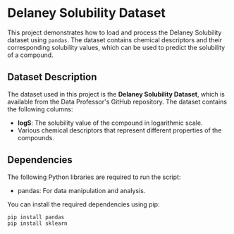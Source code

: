 # Delaney Solubility Dataset

This project demonstrates how to load and process the Delaney Solubility dataset using `pandas`. The dataset contains chemical descriptors and their corresponding solubility values, which can be used to predict the solubility of a compound.

## Dataset Description

The dataset used in this project is the **Delaney Solubility Dataset**, which is available from the Data Professor's GitHub repository. The dataset contains the following columns:

- **logS**: The solubility value of the compound in logarithmic scale.
- Various chemical descriptors that represent different properties of the compounds.

## Dependencies

The following Python libraries are required to run the script:

- pandas: For data manipulation and analysis.
  
You can install the required dependencies using pip:

```bash
pip install pandas
pip install sklearn

